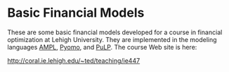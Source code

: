 # Basic Financial Models

These are some basic financial models developed for a course in financial
optimization at Lehigh University. They are implemented in the modeling
languages [AMPL](http://www.ampl.com), [Pyomo](http://pyomo.org), and
[PuLP](https://projects.coin-or.org/PuLP). The course Web site is here:

http://coral.ie.lehigh.edu/~ted/teaching/ie447
